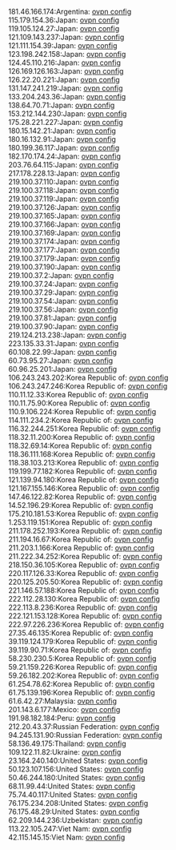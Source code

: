 181.46.166.174:Argentina: [ovpn config](vpn/181_46_166_174.ovpn)  
115.179.154.36:Japan: [ovpn config](vpn/115_179_154_36.ovpn)  
119.105.124.27:Japan: [ovpn config](vpn/119_105_124_27.ovpn)  
121.109.143.237:Japan: [ovpn config](vpn/121_109_143_237.ovpn)  
121.111.154.39:Japan: [ovpn config](vpn/121_111_154_39.ovpn)  
123.198.242.158:Japan: [ovpn config](vpn/123_198_242_158.ovpn)  
124.45.110.216:Japan: [ovpn config](vpn/124_45_110_216.ovpn)  
126.169.126.163:Japan: [ovpn config](vpn/126_169_126_163.ovpn)  
126.22.20.221:Japan: [ovpn config](vpn/126_22_20_221.ovpn)  
131.147.241.219:Japan: [ovpn config](vpn/131_147_241_219.ovpn)  
133.204.243.36:Japan: [ovpn config](vpn/133_204_243_36.ovpn)  
138.64.70.71:Japan: [ovpn config](vpn/138_64_70_71.ovpn)  
153.212.144.230:Japan: [ovpn config](vpn/153_212_144_230.ovpn)  
175.28.221.227:Japan: [ovpn config](vpn/175_28_221_227.ovpn)  
180.15.142.21:Japan: [ovpn config](vpn/180_15_142_21.ovpn)  
180.16.132.91:Japan: [ovpn config](vpn/180_16_132_91.ovpn)  
180.199.36.117:Japan: [ovpn config](vpn/180_199_36_117.ovpn)  
182.170.174.24:Japan: [ovpn config](vpn/182_170_174_24.ovpn)  
203.76.64.115:Japan: [ovpn config](vpn/203_76_64_115.ovpn)  
217.178.228.13:Japan: [ovpn config](vpn/217_178_228_13.ovpn)  
219.100.37.110:Japan: [ovpn config](vpn/219_100_37_110.ovpn)  
219.100.37.118:Japan: [ovpn config](vpn/219_100_37_118.ovpn)  
219.100.37.119:Japan: [ovpn config](vpn/219_100_37_119.ovpn)  
219.100.37.126:Japan: [ovpn config](vpn/219_100_37_126.ovpn)  
219.100.37.165:Japan: [ovpn config](vpn/219_100_37_165.ovpn)  
219.100.37.166:Japan: [ovpn config](vpn/219_100_37_166.ovpn)  
219.100.37.169:Japan: [ovpn config](vpn/219_100_37_169.ovpn)  
219.100.37.174:Japan: [ovpn config](vpn/219_100_37_174.ovpn)  
219.100.37.177:Japan: [ovpn config](vpn/219_100_37_177.ovpn)  
219.100.37.179:Japan: [ovpn config](vpn/219_100_37_179.ovpn)  
219.100.37.190:Japan: [ovpn config](vpn/219_100_37_190.ovpn)  
219.100.37.2:Japan: [ovpn config](vpn/219_100_37_2.ovpn)  
219.100.37.24:Japan: [ovpn config](vpn/219_100_37_24.ovpn)  
219.100.37.29:Japan: [ovpn config](vpn/219_100_37_29.ovpn)  
219.100.37.54:Japan: [ovpn config](vpn/219_100_37_54.ovpn)  
219.100.37.56:Japan: [ovpn config](vpn/219_100_37_56.ovpn)  
219.100.37.81:Japan: [ovpn config](vpn/219_100_37_81.ovpn)  
219.100.37.90:Japan: [ovpn config](vpn/219_100_37_90.ovpn)  
219.124.213.238:Japan: [ovpn config](vpn/219_124_213_238.ovpn)  
223.135.33.31:Japan: [ovpn config](vpn/223_135_33_31.ovpn)  
60.108.22.99:Japan: [ovpn config](vpn/60_108_22_99.ovpn)  
60.73.95.27:Japan: [ovpn config](vpn/60_73_95_27.ovpn)  
60.96.25.201:Japan: [ovpn config](vpn/60_96_25_201.ovpn)  
106.243.243.202:Korea Republic of: [ovpn config](vpn/106_243_243_202.ovpn)  
106.243.247.246:Korea Republic of: [ovpn config](vpn/106_243_247_246.ovpn)  
110.11.12.33:Korea Republic of: [ovpn config](vpn/110_11_12_33.ovpn)  
110.11.75.90:Korea Republic of: [ovpn config](vpn/110_11_75_90.ovpn)  
110.9.106.224:Korea Republic of: [ovpn config](vpn/110_9_106_224.ovpn)  
114.111.234.2:Korea Republic of: [ovpn config](vpn/114_111_234_2.ovpn)  
116.32.244.251:Korea Republic of: [ovpn config](vpn/116_32_244_251.ovpn)  
118.32.11.200:Korea Republic of: [ovpn config](vpn/118_32_11_200.ovpn)  
118.32.69.14:Korea Republic of: [ovpn config](vpn/118_32_69_14.ovpn)  
118.36.111.168:Korea Republic of: [ovpn config](vpn/118_36_111_168.ovpn)  
118.38.103.213:Korea Republic of: [ovpn config](vpn/118_38_103_213.ovpn)  
119.199.77.182:Korea Republic of: [ovpn config](vpn/119_199_77_182.ovpn)  
121.139.94.180:Korea Republic of: [ovpn config](vpn/121_139_94_180.ovpn)  
121.167.155.146:Korea Republic of: [ovpn config](vpn/121_167_155_146.ovpn)  
147.46.122.82:Korea Republic of: [ovpn config](vpn/147_46_122_82.ovpn)  
14.52.196.29:Korea Republic of: [ovpn config](vpn/14_52_196_29.ovpn)  
175.210.181.53:Korea Republic of: [ovpn config](vpn/175_210_181_53.ovpn)  
1.253.119.151:Korea Republic of: [ovpn config](vpn/1_253_119_151.ovpn)  
211.178.252.193:Korea Republic of: [ovpn config](vpn/211_178_252_193.ovpn)  
211.194.16.67:Korea Republic of: [ovpn config](vpn/211_194_16_67.ovpn)  
211.203.1.166:Korea Republic of: [ovpn config](vpn/211_203_1_166.ovpn)  
211.222.34.252:Korea Republic of: [ovpn config](vpn/211_222_34_252.ovpn)  
218.150.36.105:Korea Republic of: [ovpn config](vpn/218_150_36_105.ovpn)  
220.117.126.33:Korea Republic of: [ovpn config](vpn/220_117_126_33.ovpn)  
220.125.205.50:Korea Republic of: [ovpn config](vpn/220_125_205_50.ovpn)  
221.146.57.188:Korea Republic of: [ovpn config](vpn/221_146_57_188.ovpn)  
222.112.28.130:Korea Republic of: [ovpn config](vpn/222_112_28_130.ovpn)  
222.113.8.236:Korea Republic of: [ovpn config](vpn/222_113_8_236.ovpn)  
222.121.153.128:Korea Republic of: [ovpn config](vpn/222_121_153_128.ovpn)  
222.97.226.236:Korea Republic of: [ovpn config](vpn/222_97_226_236.ovpn)  
27.35.46.135:Korea Republic of: [ovpn config](vpn/27_35_46_135.ovpn)  
39.119.124.179:Korea Republic of: [ovpn config](vpn/39_119_124_179.ovpn)  
39.119.90.71:Korea Republic of: [ovpn config](vpn/39_119_90_71.ovpn)  
58.230.230.5:Korea Republic of: [ovpn config](vpn/58_230_230_5.ovpn)  
59.21.159.226:Korea Republic of: [ovpn config](vpn/59_21_159_226.ovpn)  
59.26.182.202:Korea Republic of: [ovpn config](vpn/59_26_182_202.ovpn)  
61.254.78.62:Korea Republic of: [ovpn config](vpn/61_254_78_62.ovpn)  
61.75.139.196:Korea Republic of: [ovpn config](vpn/61_75_139_196.ovpn)  
61.6.42.27:Malaysia: [ovpn config](vpn/61_6_42_27.ovpn)  
201.143.6.177:Mexico: [ovpn config](vpn/201_143_6_177.ovpn)  
191.98.182.184:Peru: [ovpn config](vpn/191_98_182_184.ovpn)  
212.20.43.37:Russian Federation: [ovpn config](vpn/212_20_43_37.ovpn)  
94.245.131.90:Russian Federation: [ovpn config](vpn/94_245_131_90.ovpn)  
58.136.49.175:Thailand: [ovpn config](vpn/58_136_49_175.ovpn)  
109.122.11.82:Ukraine: [ovpn config](vpn/109_122_11_82.ovpn)  
23.164.240.140:United States: [ovpn config](vpn/23_164_240_140.ovpn)  
50.123.107.156:United States: [ovpn config](vpn/50_123_107_156.ovpn)  
50.46.244.180:United States: [ovpn config](vpn/50_46_244_180.ovpn)  
68.11.99.44:United States: [ovpn config](vpn/68_11_99_44.ovpn)  
75.74.40.117:United States: [ovpn config](vpn/75_74_40_117.ovpn)  
76.175.234.208:United States: [ovpn config](vpn/76_175_234_208.ovpn)  
76.175.48.29:United States: [ovpn config](vpn/76_175_48_29.ovpn)  
62.209.144.236:Uzbekistan: [ovpn config](vpn/62_209_144_236.ovpn)  
113.22.105.247:Viet Nam: [ovpn config](vpn/113_22_105_247.ovpn)  
42.115.145.15:Viet Nam: [ovpn config](vpn/42_115_145_15.ovpn)  
